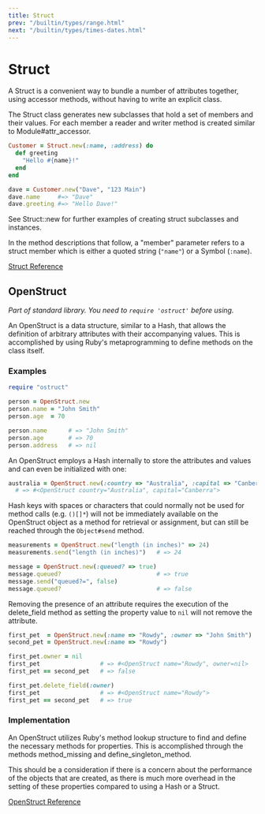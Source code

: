 ```yaml
---
title: Struct
prev: "/builtin/types/range.html"
next: "/builtin/types/times-dates.html"
---
```


# Struct

A Struct is a convenient way to bundle a number of attributes together,
using accessor methods, without having to write an explicit class.

The Struct class generates new subclasses that hold a set of members and
their values. For each member a reader and writer method is created
similar to Module#attr\_accessor.


```ruby
Customer = Struct.new(:name, :address) do
  def greeting
    "Hello #{name}!"
  end
end

dave = Customer.new("Dave", "123 Main")
dave.name     #=> "Dave"
dave.greeting #=> "Hello Dave!"
```

See Struct::new for further examples of creating struct subclasses and
instances.

In the method descriptions that follow, a "member" parameter refers to a
struct member which is either a quoted string (`"name"`) or a Symbol
(`:name`).

<a href='https://ruby-doc.org/core-2.5.0/Struct.html' class='ruby-doc
remote' target='_blank'>Struct Reference</a>



## OpenStruct

*Part of standard library. You need to `require 'ostruct'` before
using.*

An OpenStruct is a data structure, similar to a Hash, that allows the
definition of arbitrary attributes with their accompanying values. This
is accomplished by using Ruby's metaprogramming to define methods on the
class itself.

### Examples


```ruby
require "ostruct"

person = OpenStruct.new
person.name = "John Smith"
person.age  = 70

person.name      # => "John Smith"
person.age       # => 70
person.address   # => nil
```

An OpenStruct employs a Hash internally to store the attributes and
values and can even be initialized with one:


```ruby
australia = OpenStruct.new(:country => "Australia", :capital => "Canberra")
  # => #<OpenStruct country="Australia", capital="Canberra">
```

Hash keys with spaces or characters that could normally not be used for
method calls (e.g. `()[]*`) will not be immediately available on the
OpenStruct object as a method for retrieval or assignment, but can still
be reached through the `Object#send` method.


```ruby
measurements = OpenStruct.new("length (in inches)" => 24)
measurements.send("length (in inches)")   # => 24

message = OpenStruct.new(:queued? => true)
message.queued?                           # => true
message.send("queued?=", false)
message.queued?                           # => false
```

Removing the presence of an attribute requires the execution of the
delete\_field method as setting the property value to `nil` will not
remove the attribute.


```ruby
first_pet  = OpenStruct.new(:name => "Rowdy", :owner => "John Smith")
second_pet = OpenStruct.new(:name => "Rowdy")

first_pet.owner = nil
first_pet                 # => #<OpenStruct name="Rowdy", owner=nil>
first_pet == second_pet   # => false

first_pet.delete_field(:owner)
first_pet                 # => #<OpenStruct name="Rowdy">
first_pet == second_pet   # => true
```

### Implementation

An OpenStruct utilizes Ruby's method lookup structure to find and define
the necessary methods for properties. This is accomplished through the
methods method\_missing and define\_singleton\_method.

This should be a consideration if there is a concern about the
performance of the objects that are created, as there is much more
overhead in the setting of these properties compared to using a Hash or
a Struct.

<a
href='https://ruby-doc.org/stdlib-2.5.0/libdoc/ostruct/rdoc/OpenStruct.html'
class='ruby-doc remote' target='_blank'>OpenStruct Reference</a>


